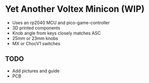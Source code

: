 # Yet Another Voltex Minicon (WIP)

- Uses an rp2040 MCU and pico-game-controller
- 3D printed components
- Knob angle from keys closely matches ASC
- 25mm or 23mm knobs
- MX or ChocV1 switches

## TODO
- Add pictures and guide
- PCB
